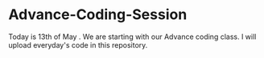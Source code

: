 # Advance-Coding-Session
Today is 13th of May . We are starting with our Advance coding class. I will upload everyday's code in this repository.
